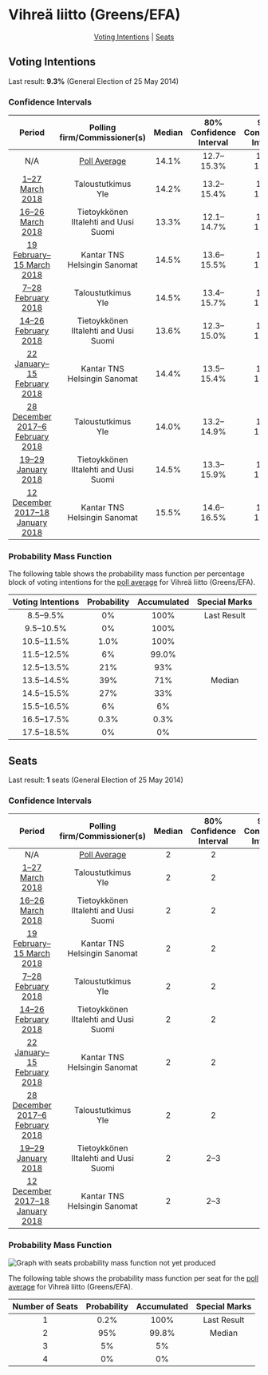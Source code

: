 # Vihreä liitto (Greens/EFA)

<p align="center"><a href="#voting-intentions">Voting Intentions</a> | <a href="#seats">Seats</a></p>

## Voting Intentions

Last result: **9.3%** (General Election of 25 May 2014)

### Confidence Intervals

| Period     | Polling firm/Commissioner(s) | Median | 80% Confidence Interval | 90% Confidence Interval | 95% Confidence Interval | 99% Confidence Interval |
|:----------:|:----------------:|:-----------:|:-----------------------:|:-----------------------:|:-----------------------:|:-----------------------:|
| N/A | [Poll Average](average.html) | 14.1% | 12.7–15.3% | 12.3–15.6% | 12.0–15.9% | 11.3–16.4% |
| [1–27 March 2018](2018-03-27-Taloustutkimus.html) | Taloustutkimus <br> Yle | 14.2% | 13.2–15.4% | 12.8–15.7% | 12.6–16.0% | 12.1–16.6% |
| [16–26 March 2018](2018-03-26-Tietoykkönen.html) | Tietoykkönen <br> Iltalehti and Uusi Suomi | 13.3% | 12.1–14.7% | 11.8–15.1% | 11.5–15.4% | 10.9–16.1% |
| [19 February–15 March 2018](2018-03-15-KantarTNS.html) | Kantar TNS <br> Helsingin Sanomat | 14.5% | 13.6–15.5% | 13.4–15.7% | 13.2–16.0% | 12.8–16.4% |
| [7–28 February 2018](2018-02-28-Taloustutkimus.html) | Taloustutkimus <br> Yle | 14.5% | 13.4–15.7% | 13.1–16.0% | 12.9–16.3% | 12.4–16.9% |
| [14–26 February 2018](2018-02-26-Tietoykkönen.html) | Tietoykkönen <br> Iltalehti and Uusi Suomi | 13.6% | 12.3–15.0% | 12.0–15.3% | 11.7–15.7% | 11.1–16.4% |
| [22 January–15 February 2018](2018-02-15-KantarTNS.html) | Kantar TNS <br> Helsingin Sanomat | 14.4% | 13.5–15.4% | 13.3–15.7% | 13.1–15.9% | 12.7–16.4% |
| [28 December 2017–6 February 2018](2018-02-06-Taloustutkimus.html) | Taloustutkimus <br> Yle | 14.0% | 13.2–14.9% | 13.0–15.2% | 12.8–15.4% | 12.4–15.8% |
| [19–29 January 2018](2018-01-29-Tietoykkönen.html) | Tietoykkönen <br> Iltalehti and Uusi Suomi | 14.5% | 13.3–15.9% | 12.9–16.2% | 12.6–16.6% | 12.0–17.3% |
| [12 December 2017–18 January 2018](2018-01-18-KantarTNS.html) | Kantar TNS <br> Helsingin Sanomat | 15.5% | 14.6–16.5% | 14.3–16.7% | 14.1–17.0% | 13.7–17.5% |

### Probability Mass Function

The following table shows the probability mass function per percentage block of voting intentions for the [poll average](average.html) for Vihreä liitto (Greens/EFA).

| Voting Intentions | Probability | Accumulated | Special Marks |
|:-----------------:|:-----------:|:-----------:|:-------------:|
| 8.5–9.5% | 0% | 100% | Last Result |
| 9.5–10.5% | 0% | 100% |  |
| 10.5–11.5% | 1.0% | 100% |  |
| 11.5–12.5% | 6% | 99.0% |  |
| 12.5–13.5% | 21% | 93% |  |
| 13.5–14.5% | 39% | 71% | Median |
| 14.5–15.5% | 27% | 33% |  |
| 15.5–16.5% | 6% | 6% |  |
| 16.5–17.5% | 0.3% | 0.3% |  |
| 17.5–18.5% | 0% | 0% |  |


## Seats

Last result: **1** seats (General Election of 25 May 2014)

### Confidence Intervals

| Period     | Polling firm/Commissioner(s) | Median | 80% Confidence Interval | 90% Confidence Interval | 95% Confidence Interval | 99% Confidence Interval |
|:----------:|:----------------:|:------:|:-----------------------:|:-----------------------:|:-----------------------:|:-----------------------:|
| N/A | [Poll Average](average.html) | 2 | 2 | 2 | 2–3 | 2–3 |
| [1–27 March 2018](2018-03-27-Taloustutkimus.html) | Taloustutkimus <br> Yle | 2 | 2 | 2–3 | 2–3 | 2–3 |
| [16–26 March 2018](2018-03-26-Tietoykkönen.html) | Tietoykkönen <br> Iltalehti and Uusi Suomi | 2 | 2 | 2 | 2 | 1–2 |
| [19 February–15 March 2018](2018-03-15-KantarTNS.html) | Kantar TNS <br> Helsingin Sanomat | 2 | 2 | 2–3 | 2–3 | 2–3 |
| [7–28 February 2018](2018-02-28-Taloustutkimus.html) | Taloustutkimus <br> Yle | 2 | 2 | 2 | 2–3 | 2–3 |
| [14–26 February 2018](2018-02-26-Tietoykkönen.html) | Tietoykkönen <br> Iltalehti and Uusi Suomi | 2 | 2 | 2–3 | 2–3 | 2–3 |
| [22 January–15 February 2018](2018-02-15-KantarTNS.html) | Kantar TNS <br> Helsingin Sanomat | 2 | 2 | 2 | 2 | 2–3 |
| [28 December 2017–6 February 2018](2018-02-06-Taloustutkimus.html) | Taloustutkimus <br> Yle | 2 | 2 | 2 | 2 | 2 |
| [19–29 January 2018](2018-01-29-Tietoykkönen.html) | Tietoykkönen <br> Iltalehti and Uusi Suomi | 2 | 2–3 | 2–3 | 2–3 | 2–3 |
| [12 December 2017–18 January 2018](2018-01-18-KantarTNS.html) | Kantar TNS <br> Helsingin Sanomat | 2 | 2–3 | 2–3 | 2–3 | 2–3 |

### Probability Mass Function

![Graph with seats probability mass function not yet produced](average-seats-pmf-vihreäliittogreensefa.png "Seats Probability Mass Function")

The following table shows the probability mass function per seat for the [poll average](average.html) for Vihreä liitto (Greens/EFA).

| Number of Seats | Probability | Accumulated | Special Marks |
|:---------------:|:-----------:|:-----------:|:-------------:|
| 1 | 0.2% | 100% | Last Result |
| 2 | 95% | 99.8% | Median |
| 3 | 5% | 5% |  |
| 4 | 0% | 0% |  |


